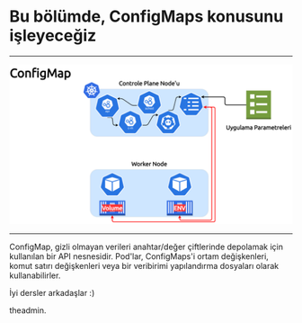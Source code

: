 # Bu bölümde, ConfigMaps konusunu işleyeceğiz

___

![Secrets](./assets/img/KubeTraining_Configmap.png)
___

ConfigMap, gizli olmayan verileri anahtar/değer çiftlerinde depolamak için kullanılan bir API nesnesidir. Pod'lar, ConfigMaps'i ortam değişkenleri, komut satırı değişkenleri veya bir veribirimi yapılandırma dosyaları olarak kullanabilirler.

İyi dersler arkadaşlar :)

theadmin.

